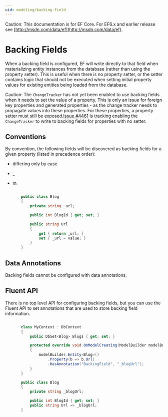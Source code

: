 ```yaml
---
uid: modeling/backing-field
---
```

Caution: This documentation is for EF Core. For EF6.x and earlier release see [http://msdn.com/data/ef](http://msdn.com/data/ef).

  # Backing Fields

When a backing field is configured, EF will write directly to that field when materializing entity instances from the database (rather than using the property setter). This is useful when there is no property setter, or the setter contains logic that should not be executed when setting initial property values for existing entities being loaded from the database.

Caution: The `ChangeTracker` has not yet been enabled to use backing fields when it needs to set the value of a property. This is only an issue for foreign key properties and generated properties - as the change tracker needs to propagate values into these properties. For these properties, a property setter must still be exposed.[Issue #4461](https://github.com/aspnet/EntityFramework/issues/4461) is tracking enabling the `ChangeTracker` to write to backing fields for properties with no setter.

  ## Conventions

By convention, the following fields will be discovered as backing fields for a given property (listed in precedence order):
   * <propertyName> differing only by case

   * _<propertyName>

   * m_<propertyName>

<!-- literal_block {"ids": [], "classes": [], "xml:space": "preserve", "backrefs": [], "linenos": true, "dupnames": [], {"language": "csharp", "highlight_args": {"linenostart": 1, "hl_lines": [3, 7, 8, 9, 10, 11]}, "names": [], "source": "/Users/shirhatti/src/EntityFramework.Docs/docs/modeling/Modeling/Conventions/Samples/BackingField.cs"} -->

````c#

       public class Blog
       {
           private string _url;

           public int BlogId { get; set; }

           public string Url
           {
               get { return _url; }
               set { _url = value; }
           }
       }

   ````

  ## Data Annotations

Backing fields cannot be configured with data annotations.

  ## Fluent API

There is no top level API for configuring backing fields, but you can use the Fluent API to set annotations that are used to store backing field information.

<!-- literal_block {"ids": [], "classes": [], "xml:space": "preserve", "backrefs": [], "linenos": true, "dupnames": [], {"language": "csharp", "highlight_args": {"linenostart": 1, "hl_lines": [7, 8, 9, 15, 18]}, "names": [], "source": "/Users/shirhatti/src/EntityFramework.Docs/docs/modeling/Modeling/FluentAPI/Samples/BackingField.cs"} -->

````c#

       class MyContext : DbContext
       {
           public DbSet<Blog> Blogs { get; set; }

           protected override void OnModelCreating(ModelBuilder modelBuilder)
           {
               modelBuilder.Entity<Blog>()
                   .Property(b => b.Url)
                   .HasAnnotation("BackingField", "_blogUrl");
           }
       }

       public class Blog
       {
           private string _blogUrl;

           public int BlogId { get; set; }
           public string Url => _blogUrl;
       }

   ````
